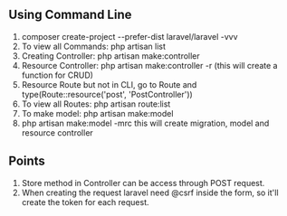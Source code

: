 ## Using Command Line
1) composer create-project --prefer-dist laravel/laravel <Project-Name> -vvv
2) To view all Commands: php artisan list
3) Creating Controller: php artisan make:controller <Controller-Name>
4) Resource Controller: php artisan make:controller <Controller-Name> -r   (this will create a function for CRUD)
5) Resource Route but not in CLI, go to Route and type(Route::resource('post', 'PostController'))
6) To view all Routes: php artisan route:list
7) To make model: php artisan make:model <Model-Name>
8) php artisan make:model <Model-Name> -mrc   this will create migration, model and resource controller


## Points
1) Store method in Controller can be access through POST request.
2) When creating the request laravel need @csrf inside the form, so it'll create the token for each request.